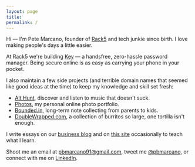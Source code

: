 ```yaml
---
layout: page
title:
permalink: /
---
```


<span class="intro">Hi — I'm Pete Marcano, founder of [Rack5](http://www.rack5.co) and tech junkie since birth. I love making people's days a little easier.</span>

At Rack5 we're building [Key](http://www.rack5.co/key/) — a handsfree, zero-hassle password manager. Being secure online is as easy as carrying your phone in your pocket.

I also maintain a few side projects (and terrible domain names that seemed like good ideas at the time) to keep my knowledge and skill set fresh:

* [Alt Hunt](http://www.althunt.com/), discover and listen to music that doesn't suck.
* [Photos](http://photos.pbmarcano.com/), my personal online photo portfolio.
* [Bounded.in](http://bounded.in/), long-term note collecting from parents to kids.
* [DoubleWrapped.com](http://www.doublewrapped.com/), a collection of burritos so large, one tortilla isn't enough.

I write essays on our [business blog](https://businessnbits.com) and on [this site](/essays/) occasionally to teach what I learn.

Shoot me an email at [pbmarcano91@gmail.com](mailto:pbmarcano91@gmail.com), tweet me [@pbmarcano](https://twitter.com/pbmarcano), or connect with me on [LinkedIn](https://linkedin.com/in/petermarcano/).
